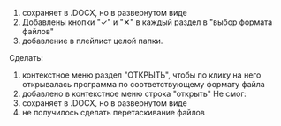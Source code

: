 1) сохраняет в .DOCX, но в развернутом виде
2) Добавлены кнопки "✓" и "✕" в каждый раздел в "выбор формата файлов"
3) добавление в плейлист целой папки.



Сделать: 
1) контекстное меню раздел "ОТКРЫТЬ", чтобы по клику на него открывалась программа по соответствующему формату файла
2) добавлено в контекстное меню строка "открыть"
Не смог:
1) сохраняет в .DOCX, но в развернутом виде
2) не получилось сделать перетаскивание файлов
